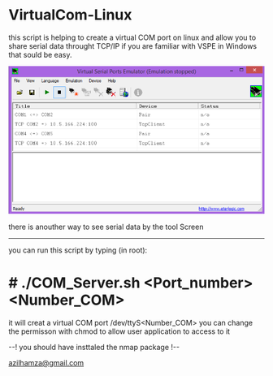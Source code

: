 # VirtualCom-Linux
this script is helping to create a virtual COM port on linux and allow you to share serial data throught TCP/IP
if you are familiar with VSPE in Windows that sould be easy.

![Screenshot](VSPE.PNG)


there is anouther way to see serial data by the tool Screen 


-----------------------------------------

you can run this script by typing (in root):

# # ./COM_Server.sh <Port_number> <Number_COM>

it will creat a virtual COM port /dev/ttyS<Number_COM> 
you can change the permisson with chmod to allow user application to access to it 

--! you should have insttaled the nmap package !--





azilhamza@gmail.com
